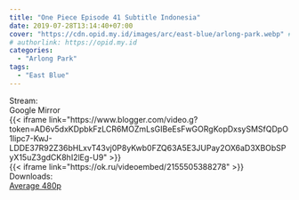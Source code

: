 ```yaml
---
title: "One Piece Episode 41 Subtitle Indonesia"
date: 2019-07-28T13:14:40+07:00
cover: "https://cdn.opid.my.id/images/arc/east-blue/arlong-park.webp" # Optional, cover
# authorlink: https://opid.my.id
categories:
  - "Arlong Park"
tags:
  - "East Blue"
---
```

<div class="ui menu violet borderless inverted">
  <div class="header item active">
        Stream:
    </div>
  <a class="active item" data-tab="google">
    <i class="google drive icon"></i> Google
  </a>
  <a class="item nounderline" data-tab="mirror">
    <i class="odnoklassniki icon"></i> Mirror
  </a>
</div>
<div class="ui bottom attached tab segment active" style="border:0 !important;" data-tab="google">
{{< iframe link="https://www.blogger.com/video.g?token=AD6v5dxKDpbkFzLCR6MOZmLsGIBeEsFwGORgKopDxsySMSfQDpO1lipc7-KwJ-LDDE37R92Z36bHLxvT43vj0P8yKwb0FZQ63A5E3JUPay2OX6aD3XBObSPyX15uZ3gdCK8hI2lEg-U9" >}}
</div>
<div class="ui bottom attached tab segment" style="border:0 !important;" data-tab="mirror">
{{< iframe link="https://ok.ru/videoembed/2155505388278" >}}
</div>
<div class="ui menu violet borderless inverted">
  <div class="header item active">
        Downloads:
    </div>
  <a class="item nounderline" href="https://ouo.io/JbMfm2" target="_blank" rel="dofollow"><i class="google drive icon"></i>
    Average 480p</a>
</div>